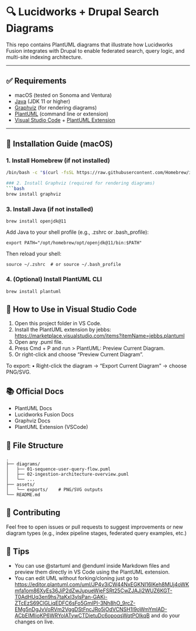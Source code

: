 # 🔍 Lucidworks + Drupal Search Diagrams

This repo contains PlantUML diagrams that illustrate how Lucidworks Fusion integrates with Drupal to enable federated search, query logic, and multi-site indexing architecture.

---

## ✅ Requirements

- macOS (tested on Sonoma and Ventura)
- [Java](https://www.oracle.com/java/technologies/javase-jdk11-downloads.html) (JDK 11 or higher)
- [Graphviz](https://graphviz.org/download/) (for rendering diagrams)
- [PlantUML](https://plantuml.com/) (command line or extension)
- [Visual Studio Code](https://code.visualstudio.com/) + [PlantUML Extension](https://marketplace.visualstudio.com/items?itemName=jebbs.plantuml)

---

## 🚀 Installation Guide (macOS)

### 1. Install Homebrew (if not installed)
```bash
/bin/bash -c "$(curl -fsSL https://raw.githubusercontent.com/Homebrew/install/HEAD/install.sh)"

### 2. Install Graphviz (required for rendering diagrams)
```bash
brew install graphviz
```
### 3. Install Java (if not installed)
```
brew install openjdk@11
```
Add Java to your shell profile (e.g., .zshrc or .bash_profile):
```
export PATH="/opt/homebrew/opt/openjdk@11/bin:$PATH"
```
Then reload your shell:
```
source ~/.zshrc  # or source ~/.bash_profile
```

### 4. (Optional) Install PlantUML CLI
```
brew install plantuml
```


## 🧠 How to Use in Visual Studio Code

 1.	Open this project folder in VS Code.
 2.	Install the PlantUML extension by jebbs:
https://marketplace.visualstudio.com/items?itemName=jebbs.plantuml
 3.	Open any .puml file.
 4.	Press Cmd + P and run > PlantUML: Preview Current Diagram.
 5.	Or right-click and choose “Preview Current Diagram”.

To export:
	•	Right-click the diagram → “Export Current Diagram” → choose PNG/SVG.


## 📚 Official Docs
- PlantUML Docs
- Lucidworks Fusion Docs
- Graphviz Docs
- PlantUML Extension (VSCode)


## 📂 File Structure

```
.
├── diagrams/
│   ├── 01-sequence-user-query-flow.puml
│   ├── 02-ingestion-architecture-overview.puml
│   └── ...
├── assets/
│   └── exports/    # PNG/SVG outputs
└── README.md
```

## 🤝 Contributing

Feel free to open issues or pull requests to suggest improvements or new diagram types (e.g., index pipeline stages, federated query examples, etc.)

## 🧠 Tips

- You can use @startuml and @enduml inside Markdown files and preview them directly in VS Code using the PlantUML extension.
- You can edit UML without forking/cloning just go to https://editor.plantuml.com/uml/JP4v3iCW44NxEGKNI16lKeh8MUj4oWKmfa1om86XyEs36JiP2dZwJupueWieFSRt25CwZJAJj2WUZ6KGT-T0AdHUq3en9hs7taKxI3ylsPan-GAKi-ZTcEzS69ClGLiqEDFC6sFo5GmIPI-3Nh8hO_9rcZ-EMg5nDgJvVoRVm2VggDStFncJRo5jOdVCNSH1l9oWmYmlAD-ACbEIMIioKP6WRYolATywCTDietuDc6opoqsWqtPOlkqB and do your changes on live.
